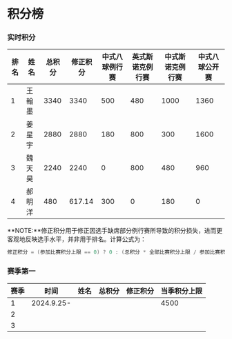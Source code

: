 # 积分榜

### 实时积分

| 排名 | 姓名   | 总积分 | 修正积分 | 中式八球例行赛 | 英式斯诺克例行赛 | 中式斯诺克例行赛 | 中式八球公开赛 |
| ---- | ------ | ------ | -------- | -------------- | ---------------- | ---------------- | -------------- |
| 1    | 王翰墨 | 3340   | 3340     | 500            | 480              | 1000             | 1360           |
| 2    | 姜星宇 | 2880   | 2880     | 180            | 800              | 300              | 1600           |
| 3    | 魏天昊 | 2240   | 2240     | 0              | 800              | 480              | 960            |
| 4    | 郝明洋 | 480    | 617.14   | 300            | 0                | 180              | 0              |

**NOTE:**修正积分用于修正因选手缺席部分例行赛所导致的积分损失，进而更客观地反映选手水平，并非用于排名。计算公式为：
```c
修正积分 = (参加比赛积分上限 == 0) ? 0 : (总积分 * 全部比赛积分上限 / 参加比赛积分上限);
```

### 赛季第一

| 赛季 | 时间       | 姓名 | 总积分 | 修正积分 | 当季积分上限 |
| ---- | ---------- | ---- | ------ | -------- | ------------ |
| 1    | 2024.9.25- |      |        |          | 4500         |
| 2    |            |      |        |          |              |
| 3    |            |      |        |          |              |

